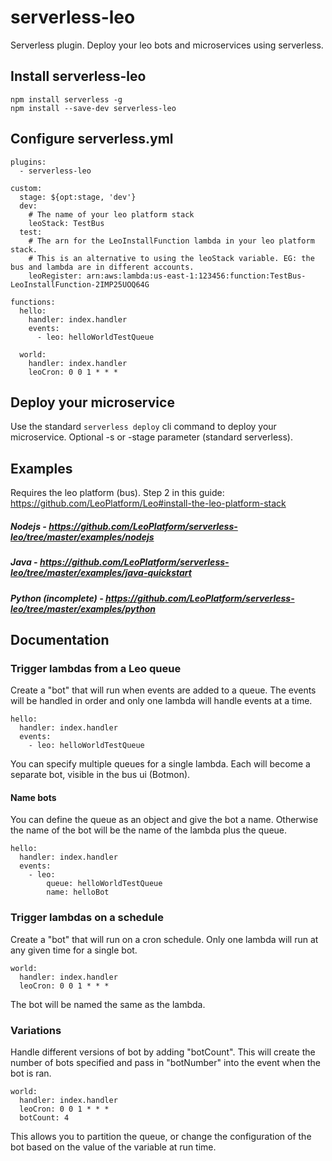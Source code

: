 # serverless-leo
Serverless plugin. Deploy your leo bots and microservices using serverless.

## Install serverless-leo
```
npm install serverless -g
npm install --save-dev serverless-leo
```

## Configure serverless.yml
```
plugins:
  - serverless-leo

custom:
  stage: ${opt:stage, 'dev'}
  dev:
    # The name of your leo platform stack
    leoStack: TestBus
  test:
    # The arn for the LeoInstallFunction lambda in your leo platform stack.
    # This is an alternative to using the leoStack variable. EG: the bus and lambda are in different accounts.
    leoRegister: arn:aws:lambda:us-east-1:123456:function:TestBus-LeoInstallFunction-2IMP25UOQ64G

functions:
  hello:
    handler: index.handler
    events:
      - leo: helloWorldTestQueue
  
  world:
    handler: index.handler
    leoCron: 0 0 1 * * * 
```

## Deploy your microservice
Use the standard `serverless deploy` cli command to deploy your microservice. Optional -s or -stage parameter (standard serverless).

## Examples
Requires the leo platform (bus). Step 2 in this guide: https://github.com/LeoPlatform/Leo#install-the-leo-platform-stack
##### Nodejs - https://github.com/LeoPlatform/serverless-leo/tree/master/examples/nodejs
##### Java - https://github.com/LeoPlatform/serverless-leo/tree/master/examples/java-quickstart
##### Python (incomplete) - https://github.com/LeoPlatform/serverless-leo/tree/master/examples/python

## Documentation
### Trigger lambdas from a Leo queue
Create a "bot" that will run when events are added to a queue. The events will be handled in order and only one lambda will handle events at a time.
```
hello:
  handler: index.handler
  events:
    - leo: helloWorldTestQueue
```
You can specify multiple queues for a single lambda. Each will become a separate bot, visible in the bus ui (Botmon).
#### Name bots
You can define the queue as an object and give the bot a name. Otherwise the name of the bot will be the name of the lambda plus the queue.
```
hello:
  handler: index.handler
  events:
    - leo: 
        queue: helloWorldTestQueue
        name: helloBot
```

### Trigger lambdas on a schedule
Create a "bot" that will run on a cron schedule. Only one lambda will run at any given time for a single bot.
```
world:
  handler: index.handler
  leoCron: 0 0 1 * * * 
```
The bot will be named the same as the lambda.

### Variations
Handle different versions of bot by adding "botCount". This will create the number of bots specified and pass in "botNumber" into the event when the bot is ran.
```
world:
  handler: index.handler
  leoCron: 0 0 1 * * * 
  botCount: 4
```
This allows you to partition the queue, or change the configuration of the bot based on the value of the variable at run time.
